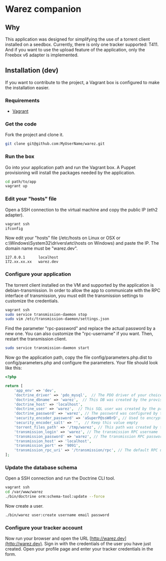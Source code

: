 # Warez companion

## Why

This application was designed for simplifying the use of a torrent client installed on a seedbox.
Currently, there is only one tracker supported: T411. And if you want to use the upload feature of the application,
only the Freebox v6 adapter is implemented.

## Installation (dev)

If you want to contribute to the project, a Vagrant box is configured to make the installation easier.

### Requirements

- [Vagrant](https://www.vagrantup.com)

### Get the code

Fork the project and clone it.

```sh
git clone git@github.com:MyUserName/warez.git
```

### Run the box

Go into your application path and run the Vagrant box. A Puppet provisioning will install the packages needed by
the application.

```sh
cd path/to/app
vagrant up
```

### Edit your "hosts" file

Open a SSH connection to the virtual machine and copy the public IP (eth2 adapter).

```sh
vagrant ssh
ifconfig
```

Now edit your "hosts" file (/etc/hosts on Linux or OSX or c:\Windows\System32\drivers\etc\hosts on Windows) and paste
the IP. The domain name must be "warez.dev".

```
127.0.0.1      localhost
172.xx.xx.xx   warez.dev
```

### Configure your application

The torrent client installed on the VM and supported by the application is debian-transmission. In order to allow the
app to communicate with the RPC interface of transmission, you must edit the transmission settings to customize the
credentials.

```sh
vagrant ssh
sudo service transmission-daemon stop
sudo vim /etc/transmission-daemon/settings.json
```

Find the parameter "rpc-password" and replace the actual password by a new one. You can also customize the
"rpc-username" if you want. Then, restart the transmission client.

```sh
sudo service transmission-daemon start
```

Now go the application path, copy the file config/parameters.php.dist to config/parameters.php and configure the
parameters. Your file should look like this:

```php
<?php

return [
    'app_env' => 'dev',
    'doctrine_driver' => 'pdo_mysql',  // The PDO driver of your choice
    'doctrine_dbname' => 'warez',  // This DB was created by the provisioning
    'doctrine_host' => 'localhost',
    'doctrine_user' => 'warez',  // This SQL user was created by the provisioning
    'doctrine_password' => 'warez', // The password was configured by the provisioning
    'security_encoder_password' => 'aSuperP@ssW0rD', // Used to encrypt your tracker password
    'security_encoder_salt' => '',  // Keep this value empty
    'torrent_files_path' => '/tmp/warez', // This path was created by the provisioning
    'transmission_login' => 'warez', // The transmission RPC username
    'transmission_password' => 'warez', // The transmission RPC password
    'transmission_host' => 'localhost',
    'transmission_port' => '9091',
    'transmission_rpc_uri' => '/transmission/rpc', // The default RPC uri
];
```

### Update the database schema

Open a SSH connection and run the Doctrine CLI tool.

```sh
vagrant ssh
cd /var/www/warez
./bin/doctrine orm:schema-tool:update --force
```

Now create a user.

```sh
./bin/warez user:create username email password
```

### Configure your tracker account

Now run your browser and open the URL [http://warez.dev](http://warez.dev). Sign in with the credentials of the user you
have just created. Open your profile page and enter your tracker credentials in the form.  
